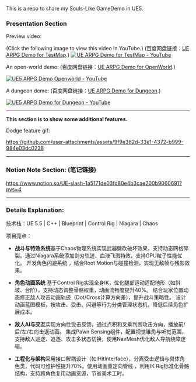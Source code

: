 This is a repo to share my Souls-Like GameDemo in UE5.

### Presentation Section

Preview video:

(Click the following image to view this video in YouTube.)  (百度网盘链接：[UE ARPG Demo for TestMap](https://pan.baidu.com/s/1D7eyftY-N_tCuY2QeWxKtA?pwd=26nn).)
[![UE ARPG Demo for TestMap - YouTube](https://res.cloudinary.com/marcomontalbano/image/upload/v1748174740/video_to_markdown/images/youtube--0Ce0PA_BQLc-c05b58ac6eb4c4700831b2b3070cd403.jpg)](https://www.youtube.com/watch?v=0Ce0PA_BQLc "UE ARPG Demo for TestMap - YouTube")


An open-world demo: (百度网盘链接：[UE ARPG Demo for OpenWorld](https://pan.baidu.com/s/1SLvYj6ezAFoCIRdokZVs0w?pwd=6486).)

[![UE5 ARPG Demo Openworld - YouTube](https://res.cloudinary.com/marcomontalbano/image/upload/v1748337346/video_to_markdown/images/youtube--PxqqcdishSU-c05b58ac6eb4c4700831b2b3070cd403.jpg)](https://www.youtube.com/watch?v=PxqqcdishSU "UE5 ARPG Demo Openworld - YouTube")


A dungeon demo: (百度网盘链接：[UE ARPG Demo for Dungeon](https://pan.baidu.com/s/1zls15kt0SCQKUio_KLSQNA?pwd=8zpn).)

[![UE5 ARPG Demo for Dungeon - YouTube](https://res.cloudinary.com/marcomontalbano/image/upload/v1748337528/video_to_markdown/images/youtube--ZNWUTsmjQz8-c05b58ac6eb4c4700831b2b3070cd403.jpg)](https://www.youtube.com/watch?v=ZNWUTsmjQz8 "UE5 ARPG Demo for Dungeon - YouTube")


-----
**This section is to show some additional features.**

Dodge feature gif:

https://github.com/user-attachments/assets/9f9e362d-33e1-4372-b999-984e03dc0238


------

### Notion Note Section: (笔记链接)
https://www.notion.so/UE-slash-1a5171de03fd80e4b3cae200b9060691?pvs=4

------

### Details Explanation:

技术栈：UE 5.5 | C++ | Blueprint | Control Rig | Niagara | Chaos

项目亮点：

- **战斗与特效系统**​​ 基于Chaos物理系统​实现武器劈砍破坏效果，支持动态网格碎裂。通过​​Niagara系统​​添加剑刃轨迹、血液飞溅特效，支持GPU粒子性能优化。
开发​​角色闪避系统​​ ，结合Root Motion与碰撞检测，实现无敌帧与残影效果。

- **角色动画系统**​​ 基于​​Control Rig​​实现全身IK​​，优化腿部运动适配地形（如斜坡、台阶），支持动态调整骨骼权重，动画流畅度提升40%。
结合玩家位置动态修正敌人攻击动画轨迹（Dot/Cross计算方向差），提升战斗策略性。
设计​​动画蓝图模板​​ ，按攻击、受击、闪避等行为分类管理状态机，降低后续角色扩展成本。

- **敌人AI与交互**​​ 实现​​方向性受击反馈​​，通过点积和叉乘判断攻击方向，播放前/后/左/右向击退动画。
集成​Pawn Sensing组件​​，配置视觉锥角与听觉范围，支持敌人巡逻、追逐、攻击多状态切换，使用NavMesh优化敌人导航绕障逻辑。

- **工程化与架构**​​ 采用​​接口解耦设计​​（如IHitInterface），分离受击逻辑与具体角色类，代码可维护性提升70%。
​​使用动画重定向管线​​ ，利用IK Rig标准化骨骼结构，支持跨角色复用动画资源，节省美术工时。
